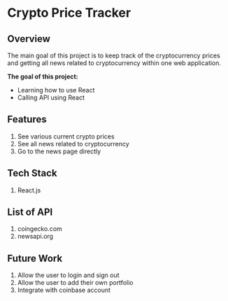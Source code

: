 # Crypto Price Tracker

## Overview
The main goal of this project is to keep track of the cryptocurrency prices and getting all news related to cryptocurrency within one web application.



<b> The goal of this project: </b>
- Learning how to use React
- Calling API using React

## Features
1. See various current crypto prices
2. See all news related to cryptocurrency
3. Go to the news page directly

## Tech Stack
1. React.js

## List of API
1. coingecko.com
2. newsapi.org

## Future Work
1. Allow the user to login and sign out
2. Allow the user to add their own portfolio
3. Integrate with coinbase account

